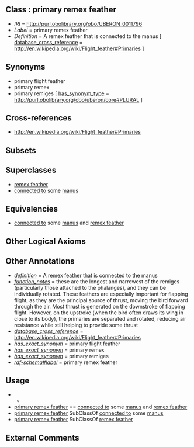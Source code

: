 
## Class : primary remex feather

 * *IRI* = http://purl.obolibrary.org/obo/UBERON_0011796
 * *Label* = primary remex feather
 * *Definition* = A remex feather that is connected to the manus [ [database_cross_reference](../../ef/oboInOwl#hasDbXref.md) = http://en.wikipedia.org/wiki/Flight_feather#Primaries ]

## Synonyms

 * primary flight feather
 * primary remex
 * primary remiges [ [has_synonym_type](../../pe/oboInOwl#hasSynonymType.md) = http://purl.obolibrary.org/obo/uberon/core#PLURAL ]

## Cross-references

 * http://en.wikipedia.org/wiki/Flight_feather#Primaries

## Subsets


## Superclasses

 * [remex feather](../../UBERON/95/UBERON_0011795.md)
 * [connected to](../../RO/70/RO_0002170.md) some [manus](../../UBERON/98/UBERON_0002398.md)

## Equivalencies

 * [connected to](../../RO/70/RO_0002170.md) some [manus](../../UBERON/98/UBERON_0002398.md) and [remex feather](../../UBERON/95/UBERON_0011795.md)

## Other Logical Axioms


## Other Annotations

 * *[definition](../../IAO/15/IAO_0000115.md)* = A remex feather that is connected to the manus
 * *[function_notes](../../UBPROP/09/UBPROP_0000009.md)* = these are the longest and narrowest of the remiges (particularly those attached to the phalanges), and they can be individually rotated. These feathers are especially important for flapping flight, as they are the principal source of thrust, moving the bird forward through the air. Most thrust is generated on the downstroke of flapping flight. However, on the upstroke (when the bird often draws its wing in close to its body), the primaries are separated and rotated, reducing air resistance while still helping to provide some thrust
 * *[database_cross_reference](../../ef/oboInOwl#hasDbXref.md)* = http://en.wikipedia.org/wiki/Flight_feather#Primaries
 * *[has_exact_synonym](../../ym/oboInOwl#hasExactSynonym.md)* = primary flight feather
 * *[has_exact_synonym](../../ym/oboInOwl#hasExactSynonym.md)* = primary remex
 * *[has_exact_synonym](../../ym/oboInOwl#hasExactSynonym.md)* = primary remiges
 * *[rdf-schema#label](../../el/rdf-schema#label.md)* = primary remex feather

## Usage

 * -
 * [primary remex feather](../../UBERON/96/UBERON_0011796.md) == [connected to](../../RO/70/RO_0002170.md) some [manus](../../UBERON/98/UBERON_0002398.md) and [remex feather](../../UBERON/95/UBERON_0011795.md)
 * [primary remex feather](../../UBERON/96/UBERON_0011796.md) SubClassOf [connected to](../../RO/70/RO_0002170.md) some [manus](../../UBERON/98/UBERON_0002398.md)
 * [primary remex feather](../../UBERON/96/UBERON_0011796.md) SubClassOf [remex feather](../../UBERON/95/UBERON_0011795.md)

## External Comments

